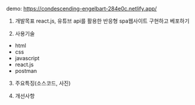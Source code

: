 demo:  https://condescending-engelbart-284e0c.netlify.app/

1. 개발목표
react.js, 유튜브 api를 활용한 반응형 spa웹사이트 구현하고 베포하기

2. 사용기술
- html
- css
- javascript
- react.js
- postman

3. 주요특징(소스코드, 사진)

4. 개선사항
